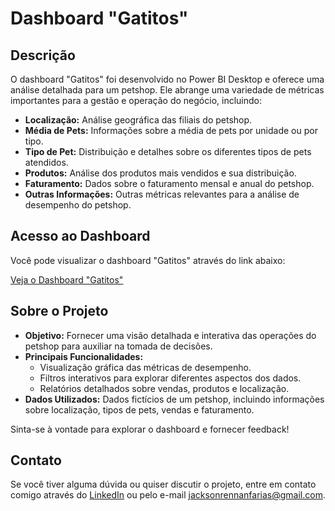 # Dashboard "Gatitos"

## Descrição

O dashboard "Gatitos" foi desenvolvido no Power BI Desktop e oferece uma análise detalhada para um petshop. Ele abrange uma variedade de métricas importantes para a gestão e operação do negócio, incluindo:

- **Localização:** Análise geográfica das filiais do petshop.
- **Média de Pets:** Informações sobre a média de pets por unidade ou por tipo.
- **Tipo de Pet:** Distribuição e detalhes sobre os diferentes tipos de pets atendidos.
- **Produtos:** Análise dos produtos mais vendidos e sua distribuição.
- **Faturamento:** Dados sobre o faturamento mensal e anual do petshop.
- **Outras Informações:** Outras métricas relevantes para a análise de desempenho do petshop.

## Acesso ao Dashboard

Você pode visualizar o dashboard "Gatitos" através do link abaixo:

[Veja o Dashboard "Gatitos"]([https://app.powerbi.com/links/your-dashboard-link](https://app.powerbi.com/view?r=eyJrIjoiMTM4OGY3MmEtZDA3Mi00NjdmLWEyYWMtMWMzMmQ0MWU2NTNlIiwidCI6ImRkMWFhNTJkLWM2NzUtNDllMS04MDZlLWIyNDE5NTc4OWE5NiJ9))

## Sobre o Projeto

- **Objetivo:** Fornecer uma visão detalhada e interativa das operações do petshop para auxiliar na tomada de decisões.
- **Principais Funcionalidades:**
  - Visualização gráfica das métricas de desempenho.
  - Filtros interativos para explorar diferentes aspectos dos dados.
  - Relatórios detalhados sobre vendas, produtos e localização.
- **Dados Utilizados:** Dados fictícios de um petshop, incluindo informações sobre localização, tipos de pets, vendas e faturamento.

Sinta-se à vontade para explorar o dashboard e fornecer feedback!

## Contato

Se você tiver alguma dúvida ou quiser discutir o projeto, entre em contato comigo através do [LinkedIn](https://www.linkedin.com/in/rennanfarias/) ou pelo e-mail [jacksonrennanfarias@gmail.com](mailto:jacksonrennanfarias@gmail.com).
